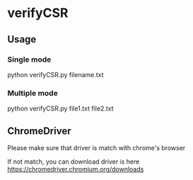 # verifyCSR

## Usage
### Single mode
  python verifyCSR.py filename.txt
### Multiple mode
  python verifyCSR.py file1.txt file2.txt

## ChromeDriver
  Please make sure that driver is match with chrome's browser
  
  If not match, you can download driver is here https://chromedriver.chromium.org/downloads
